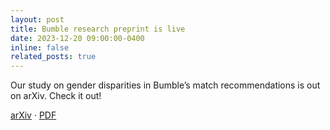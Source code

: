 ```yaml
---
layout: post
title: Bumble research preprint is live
date: 2023-12-20 09:00:00-0400
inline: false
related_posts: true
---
```


Our study on gender disparities in Bumble’s match recommendations is out on arXiv. Check it out!

<a href="https://arxiv.org/abs/2312.09626">arXiv</a> · <a href="https://arxiv.org/pdf/2312.09626.pdf">PDF</a>
